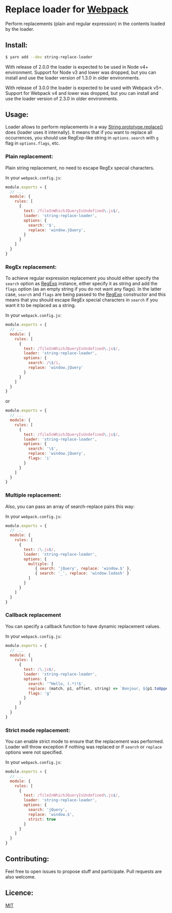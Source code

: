 # Replace loader for [Webpack](http://webpack.github.io/)

Perform replacements (plain and regular expression) in the contents loaded by the loader.

## Install:

```bash
$ yarn add --dev string-replace-loader
```

With release of 2.0.0 the loader is expected to be used in Node v4+ environment.
Support for Node v3 and lower was dropped, but you can install and use the loader version of 1.3.0 in older environments.

With release of 3.0.0 the loader is expected to be used with Webpack v5+.
Support for Webpack v4 and lower was dropped, but you can install and use the loader version of 2.3.0 in older environments.

## Usage:

Loader allows to perform replacements in a way [String.prototype.replace()](https://developer.mozilla.org/en-US/docs/Web/JavaScript/Reference/Global_Objects/String/replace) does (loader uses it internally).
It means that if you want to replace all occurrences, you should use RegExp-like string in `options.search` with `g` flag in `options.flags`, etc.

### Plain replacement:

Plain string replacement, no need to escape RegEx special characters.

In your `webpack.config.js`:

```javascript
module.exports = {
  // ...
  module: {
    rules: [
      {
        test: /fileInWhichJQueryIsUndefined\.js$/,
        loader: 'string-replace-loader',
        options: {
          search: '$',
          replace: 'window.jQuery',
        }
      }
    ]
  }
}
```

### RegEx replacement:

To achieve regular expression replacement you should either specify the `search` option as
[RegExp](https://developer.mozilla.org/en-US/docs/Web/JavaScript/Reference/Global_Objects/RegExp) instance,
either specify it as string and add the `flags` option (as an empty string if you do not want any flags).
In the latter case, `search` and `flags` are being passed to the
[RegExp](https://developer.mozilla.org/en-US/docs/Web/JavaScript/Reference/Global_Objects/RegExp) constructor
and this means that you should escape RegEx special characters in `search` if you want it to be replaced as a string.

In your `webpack.config.js`:

```javascript
module.exports = {
  // ...
  module: {
    rules: [
      {
        test: /fileInWhichJQueryIsUndefined\.js$/,
        loader: 'string-replace-loader',
        options: {
          search: /\$/i,
          replace: 'window.jQuery'
        }
      }
    ]
  }
}
```
or
```javascript
module.exports = {
  // ...
  module: {
    rules: [
      {
        test: /fileInWhichJQueryIsUndefined\.js$/,
        loader: 'string-replace-loader',
        options: {
          search: '\$',
          replace: 'window.jQuery',
          flags: 'i'
        }
      }
    ]
  }
}
```

### Multiple replacement:

Also, you can pass an array of search-replace pairs this way:

In your `webpack.config.js`:

```javascript
module.exports = {
  // ...
  module: {
    rules: [
      {
        test: /\.js$/,
        loader: 'string-replace-loader',
        options: {
          multiple: [
             { search: 'jQuery', replace: 'window.$' },
             { search: '_', replace: 'window.lodash' }
          ]
        }
      }
    ]
  }
}
```

### Callback replacement

You can specify a callback function to have dynamic replacement values.

In your `webpack.config.js`:

```javascript
module.exports = {
  // ...
  module: {
    rules: [
      {
        test: /\.js$/,
        loader: 'string-replace-loader',
        options: {
          search: '^Hello, (.*)!$',
          replace: (match, p1, offset, string) => `Bonjour, ${p1.toUpperCase()}!`,
          flags: 'g'
        }
      }
    ]
  }
}
```

### Strict mode replacement:

You can enable strict mode to ensure that the replacement was performed.
Loader will throw exception if nothing was replaced or if `search` or `replace` options were not specified.

In your `webpack.config.js`:

```javascript
module.exports = {
  // ...
  module: {
    rules: [
      {
        test: /fileInWhichJQueryIsUndefined\.js$/,
        loader: 'string-replace-loader',
        options: {
          search: 'jQuery',
          replace: 'window.$',
          strict: true
        }
      }
    ]
  }
}
```

## Contributing:

Feel free to open issues to propose stuff and participate. Pull requests are also welcome.

## Licence:

[MIT](http://en.wikipedia.org/wiki/MIT_License)
